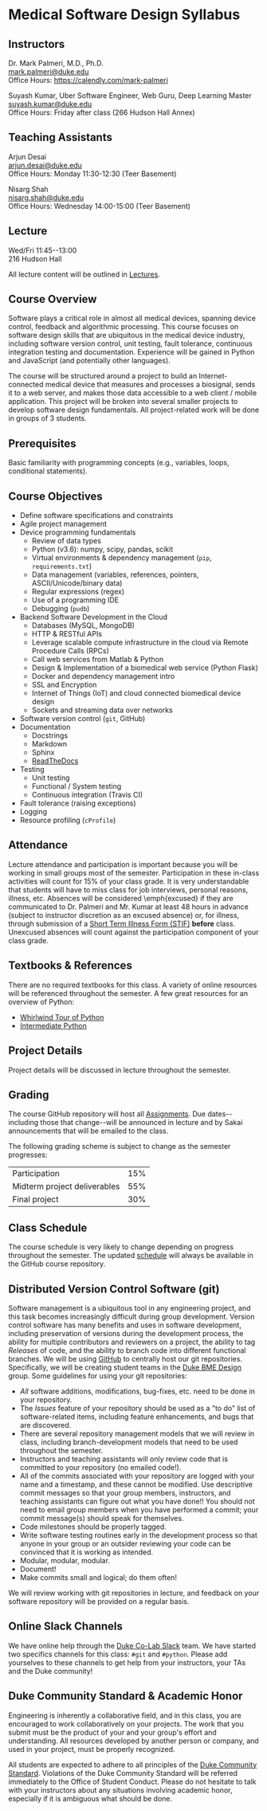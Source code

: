 # Medical Software Design Syllabus

## Instructors
Dr. Mark Palmeri, M.D., Ph.D.  
<mark.palmeri@duke.edu>  
Office Hours: https://calendly.com/mark-palmeri

Suyash Kumar, Uber Software Engineer, Web Guru, Deep Learning Master  
<suyash.kumar@duke.edu>  
Office Hours: Friday after class (266 Hudson Hall Annex)

## Teaching Assistants
Arjun Desai  
<arjun.desai@duke.edu>  
Office Hours: Monday 11:30-12:30 (Teer Basement)

Nisarg Shah  
<nisarg.shah@duke.edu>  
Office Hours: Wednesday 14:00-15:00 (Teer Basement)

## Lecture
Wed/Fri 11:45--13:00  
216 Hudson Hall

All lecture content will be outlined in [Lectures](Lectures/).

## Course Overview
Software plays a critical role in almost all medical devices, spanning device
control, feedback and algorithmic processing.  This course focuses on software
design skills that are ubiquitous in the medical device industry, including
software version control, unit testing, fault tolerance, continuous integration
testing and documentation.  Experience will be gained in Python and JavaScript
(and potentially other languages).

The course will be structured around a project to build an Internet-connected
medical device that measures and processes a biosignal, sends it to a web
server, and makes those data accessible to a web client / mobile application.
This project will be broken into several smaller projects to develop software
design fundamentals.  All project-related work will be done in groups of 3
students.

## Prerequisites
Basic familiarity with programming concepts (e.g., variables, loops,
conditional statements).

## Course Objectives
* Define software specifications and constraints
* Agile project management
* Device programming fundamentals
  + Review of data types
  + Python (v3.6): numpy, scipy, pandas, scikit
  + Virtual environments & dependency management (`pip`, `requirements.txt`)
  + Data management (variables, references, pointers, ASCII/Unicode/binary data)
  + Regular expressions (regex)
  + Use of a programming IDE
  + Debugging (`pudb`)
* Backend Software Development in the Cloud
  + Databases (MySQL, MongoDB)
  + HTTP & RESTful APIs
  + Leverage scalable compute infrastructure in the cloud via Remote Procedure Calls (RPCs)
  + Call web services from Matlab \& Python
  + Design & Implementation of a biomedical web service (Python Flask)
  + Docker and dependency management intro
  + SSL and Encryption
  + Internet of Things (IoT) and cloud connected biomedical device design
  + Sockets and streaming data over networks
* Software version control (`git`, GitHub)
* Documentation
  + Docstrings
  + Markdown
  + Sphinx
  + [ReadTheDocs](https://readthedocs.org)
* Testing
  + Unit testing
  + Functional / System testing
  + Continuous integration (Travis CI)
* Fault tolerance (raising exceptions)
* Logging
* Resource profiling (`cProfile`)

## Attendance
Lecture attendance and participation is important because you will be working
in small groups most of the semester.  Participation in these in-class
activities will count for 15\% of your class grade.  It is very understandable
that students will have to miss class for job interviews, personal reasons,
illness, etc.  Absences will be considered \emph{excused} if they are
communicated to Dr. Palmeri and Mr. Kumar at least 48 hours in advance (subject
to instructor discretion as an excused absence) or, for illness, through
submission of a [Short Term Illness Form
(STIF)](http://www.pratt.duke.edu/undergrad/policies/3531) **before** class.
Unexcused absences will count against the participation component of your class
grade.

## Textbooks & References
There are no required textbooks for this class.  A variety of online resources
will be referenced throughout the semester.  A few great resources for an overview
of Python: 
* [Whirlwind Tour of Python](https://github.com/jakevdp/WhirlwindTourOfPython)
* [Intermediate Python](http://book.pythontips.com/en/latest/index.html)

## Project Details
Project details will be discussed in lecture throughout the semester.

## Grading
The course GitHub repository will host all [Assignments](Assignments/).
Due dates--including those that change--will be announced in lecture and by
Sakai announcements that will be emailed to the
class.  

The following grading scheme is subject to change as the semester progresses:
<table>
<tr>
<td>Participation</td>
<td>15%</td>
</tr>
<tr>
<td>Midterm project deliverables</td>
<td>55%</td>
</tr>
<td>Final project</td>
<td>30%</td>
</tr>
</table>

## Class Schedule
The course schedule is very likely to change depending on progress throughout
the semester.  The updated [schedule](schedule.md) will always be available in
the GitHub course repository.  

## Distributed Version Control Software (git)
Software management is a ubiquitous tool in any engineering project, and this
task becomes increasingly difficult during group development. Version control
software has many benefits and uses in software development, including
preservation of versions during the development process, the ability for
multiple contributors and reviewers on a project, the ability to tag
*Releases* of code, and the ability to branch code into different functional
branches.  We will be using [GitHub](https://github.com) to centrally host our
git repositories.  Specifically, we will be creating student teams in the [Duke
BME Design](https://github.com/Duke-BME-Design) group.  Some guidelines
for using your git repositories:

* *All* software additions, modifications, bug-fixes, etc. need to be done in
  your repository.
* The *Issues* feature of your repository should be used as a "to do" list of
  software-related items, including feature enhancements, and bugs that are
  discovered.
* There are several repository management models that we will review in class,
  including branch-development models that need to be used throughout the
  semester.
* Instructors and teaching assistants will only review code that is committed
  to your repository (no emailed code!).
* All of the commits associated with your repository are logged with your name
  and a timestamp, and these cannot be modified.  Use descriptive commit
  messages so that your group members, instructors, and teaching assistants can
  figure out what you have done!!  You should not need to email group members
  when you have performed a commit; your commit message(s) should speak for
  themselves.
* Code milestones should be properly tagged.
* Write software testing routines early in the development process so that
  anyone in your group or an outsider reviewing your code can be convinced that
  it is working as intended.
* Modular, modular, modular.
* Document!
* Make commits small and logical; do them often!

We will review working with git repositories in lecture, and feedback on your
software repository will be provided on a regular basis.

## Online Slack Channels
We have online help through the [Duke Co-Lab
Slack](https://dukecolab.slack.edu/) team.  We have started two specifics
channels for this class: `#git` and `#python`.  Please add yourselves to these
channels to get help from your instructors, your TAs and the Duke community!

## Duke Community Standard & Academic Honor
Engineering is inherently a collaborative field, and in this class, you are
encouraged to work collaboratively on your projects.  The work that you submit
must be the product of your and your group's effort and understanding.  All
resources developed by another person or company, and used in your project,
must be properly recognized.

All students are expected to adhere to all principles of the [Duke Community
Standard](http://www.integrity.duke.edu/standard.html).  Violations of the Duke
Community Standard will be referred immediately to the Office of Student
Conduct.  Please do not hesitate to talk with your instructors about any
situations involving academic honor, especially if it is ambiguous what should
be done.
